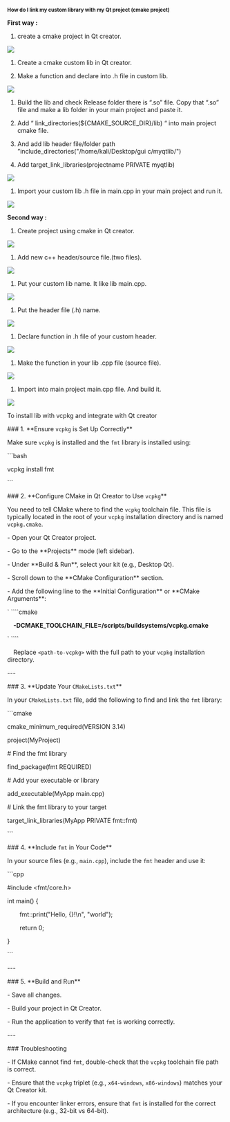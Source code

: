 ﻿<a name="_luxkk8ldd7k6"></a><b><sub>How do I link my custom library with my Qt project (cmake project)</sub></b>

**First way :**
 
1) create a cmake project in Qt creator.

![](Aspose.Words.e372f475-4dd2-48b6-90aa-b87cebd7de79.001.png)

1) Create a cmake custom lib in Qt creator.









1) Make a function and declare into .h file in custom lib.

![](Aspose.Words.e372f475-4dd2-48b6-90aa-b87cebd7de79.002.png)

1) Build the lib and check Release folder there is “.so” file. Copy that “.so” file and make a lib folder in your main project and paste it.












1) Add “ link\_directories(${CMAKE\_SOURCE\_DIR}/lib) “ into main project cmake file.
1) And add lib header file/folder path ”include\_directories("/home/kali/Desktop/gui c/myqtlib/")
1) Add target\_link\_libraries(projectname PRIVATE myqtlib)

![](Aspose.Words.e372f475-4dd2-48b6-90aa-b87cebd7de79.003.png)

1) Import your custom lib .h file in main.cpp in your main project and run it.

![](Aspose.Words.e372f475-4dd2-48b6-90aa-b87cebd7de79.004.png)

**Second way :** 

1) Create project using cmake in Qt creator.

![](Aspose.Words.e372f475-4dd2-48b6-90aa-b87cebd7de79.005.png)

1) Add new c++ header/source file.(two files).

![](Aspose.Words.e372f475-4dd2-48b6-90aa-b87cebd7de79.006.png)

1) Put your custom lib name. It like lib main.cpp.

![](Aspose.Words.e372f475-4dd2-48b6-90aa-b87cebd7de79.007.png)

1) Put the header file (.h) name.

![](Aspose.Words.e372f475-4dd2-48b6-90aa-b87cebd7de79.008.png)

1) Declare function in .h file of your custom header.

![](Aspose.Words.e372f475-4dd2-48b6-90aa-b87cebd7de79.009.png)

1) Make the function in your lib .cpp file (source file).

![](Aspose.Words.e372f475-4dd2-48b6-90aa-b87cebd7de79.010.png)

1) Import into main project main.cpp file. And build it.

![](Aspose.Words.e372f475-4dd2-48b6-90aa-b87cebd7de79.011.png)








<a name="_m7p8tjj8agx3"></a><a name="_f1m6rgedq45u"></a><a name="_u3zbc866dq8g"></a><a name="_wmgmhws4ry9i"></a><a name="_v5r7w380kmxv"></a><a name="_1iferdb06jw"></a>To install lib with vcpkg and integrate with Qt creator


\### 1. \*\*Ensure `vcpkg` is Set Up Correctly\*\*

Make sure `vcpkg` is installed and the `fmt` library is installed using:

\```bash

vcpkg install fmt

\```

\### 2. \*\*Configure CMake in Qt Creator to Use `vcpkg`\*\*

You need to tell CMake where to find the `vcpkg` toolchain file. This file is typically located in the root of your `vcpkg` installation directory and is named `vcpkg.cmake`.

\- Open your Qt Creator project.

\- Go to the \*\*Projects\*\* mode (left sidebar).

\- Under \*\*Build & Run\*\*, select your kit (e.g., Desktop Qt).

\- Scroll down to the \*\*CMake Configuration\*\* section.

\- Add the following line to the \*\*Initial Configuration\*\* or \*\*CMake Arguments\*\*:

`  ````cmake

`  `**-DCMAKE\_TOOLCHAIN\_FILE=<path-to-vcpkg>/scripts/buildsystems/vcpkg.cmake**

`  ````

`  `Replace `<path-to-vcpkg>` with the full path to your `vcpkg` installation directory.

\---

\### 3. \*\*Update Your `CMakeLists.txt`\*\*

In your `CMakeLists.txt` file, add the following to find and link the `fmt` library:

\```cmake

cmake\_minimum\_required(VERSION 3.14)

project(MyProject)

\# Find the fmt library

find\_package(fmt REQUIRED)

\# Add your executable or library

add\_executable(MyApp main.cpp)

\# Link the fmt library to your target

target\_link\_libraries(MyApp PRIVATE fmt::fmt)

\```

\### 4. \*\*Include `fmt` in Your Code\*\*

In your source files (e.g., `main.cpp`), include the `fmt` header and use it:

\```cpp

#include <fmt/core.h>

int main() {

`    `fmt::print("Hello, {}!\n", "world");

`    `return 0;

}

\```

\---

\### 5. \*\*Build and Run\*\*

\- Save all changes.

\- Build your project in Qt Creator.

\- Run the application to verify that `fmt` is working correctly.

\---

\### Troubleshooting

\- If CMake cannot find `fmt`, double-check that the `vcpkg` toolchain file path is correct.

\- Ensure that the `vcpkg` triplet (e.g., `x64-windows`, `x86-windows`) matches your Qt Creator kit.

\- If you encounter linker errors, ensure that `fmt` is installed for the correct architecture (e.g., 32-bit vs 64-bit).


